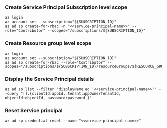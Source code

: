 ### Create Service Principal Subscription level scope

```
az login
az account set --subscription="${SUBSCRIPTION_ID}"
az ad sp create-for-rbac -n "<<service-principal-name>>" --role="Contributor" --scopes="/subscriptions/${SUBSCRIPTION_ID}"
```

### Create Resource group level scope

```
az login
az account set --subscription="${SUBSCRIPTION_ID}"
az ad sp create-for-rbac --role="Contributor" --scopes="/subscriptions/${SUBSCRIPTION_ID}/resourceGroups/${RESOURCE_GROUP_NAME}"
```

### Display the Service Principal details

```
az ad sp list --filter "displayName eq '<<service-principal-name>>'" --query "[].{clientId:appId, tenant:appOwnerTenantId, objectId:objectId, password:password }"

```

### Reset Service principal

```
az ad sp credential reset --name "<<service-principal-name>>"
```
